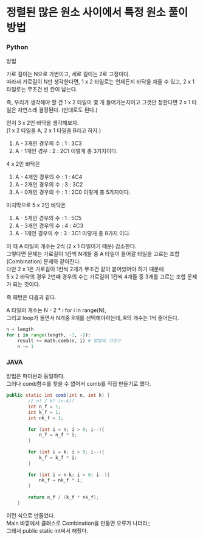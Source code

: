 # 정렬된 많은 원소 사이에서 특정 원소 풀이 방법

### Python
방법

가로 길이는 N으로 가변이고, 세로 길이는 2로 고정이다.  
따라서 가로길이 N만 생각한다면, 1 x 2 타일로는 언제든지 바닥을 채울 수 있고, 2 x 1 타일로는 무조건 빈 칸이 남는다.  

즉, 우리가 생각해야 할 건 1 x 2 타일이 몇 개 들어가는지이고 그것만 정한다면 2 x 1 타일은 자연스레 결정된다. (반대로도 된다.)  

먼저 3 x 2인 바닥을 생각해보자.  
(1 x 2 타일을 A, 2 x 1 타일을 B라고 하자.)  
1. A - 3개인 경우의 수 : 1 : 3C3
2. A - 1개인 경우 : 2 : 2C1
이렇게 총 3가지이다.  

4 x 2인 바닥은  
1. A - 4개인 경우의 수 : 1 : 4C4
2. A - 2개인 경우의 수 : 3 : 3C2
3. A - 0개인 경우의 수 : 1 : 2C0
이렇게 총 5가지이다.  

마지막으로 5 x 2인 바닥은  
1. A - 5개인 경우의 수 : 1 : 5C5
2. A - 3개인 경우의 수 : 4 : 4C3
3. A - 1개인 경우의 수 : 3 : 3C1
이렇게 총 8가지 이다.

이 때 A 타일의 개수는 2씩 (2 x 1 타일이기 때문) 감소한다.  
그렇다면 문제는 가로길이 1칸씩 N개들 중 A 타일이 들어갈 타일을 고르는 조합(Combination) 문제와 같아진다.  
다만 2 x 1은 가로길이 1칸씩 2개가 무조건 같이 붙어있어야 하기 때문에  
5 x 2 바닥의 경우 2번째 경우의 수는 가로길이 1칸씩 4개들 중 3개를 고르는 조합 문제가 되는 것이다.  

즉 패턴은 다음과 같다.  

A 타일의 개수는 N - 2 * i for i in range(N),  
그리고 loop가 돌면서 N개중 R개를 선택해야하는데, R의 개수는 1씩 줄어든다.

```python
n = length
for i in range(length, -1, -2):
    result += math.comb(n, i) # 방법의 가짓수
    n -= 1
```

### JAVA
방법은 파이썬과 동일하다.  
그러나 comb함수를 찾을 수 없어서 comb를 직접 만들기로 했다.  
```java
public static int comb(int n, int k) {
        // n! / k! (n-k)!
        int n_f = 1;
        int k_f = 1;
        int nk_f = 1;
        
        for (int i = n; i > 0; i--){
            n_f = n_f * i;
        }
        
        for (int i = k; i > 0; i--){
            k_f = k_f * i;
        }
        
        for (int i = n-k; i > 0; i--){
            nk_f = nk_f * i;
        }
        
        return n_f / (k_f * nk_f);
    }
```
이런 식으로 만들었다.  
Main 바깥에서 클래스로 Combination을 만들면 오류가 나더라;;  
그래서 public static int써서 해줬다.  
